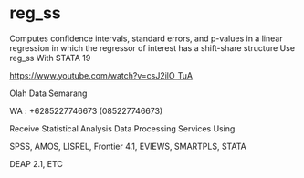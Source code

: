 # reg_ss
Computes confidence intervals, standard errors, and p-values in a linear regression in which the regressor of interest has a shift-share structure Use reg_ss With STATA 19

https://www.youtube.com/watch?v=csJ2ilO_TuA

Olah Data Semarang

WA : +6285227746673 (085227746673)

Receive Statistical Analysis Data Processing Services Using

SPSS, AMOS, LISREL, Frontier 4.1, EVIEWS, SMARTPLS, STATA

DEAP 2.1, ETC
